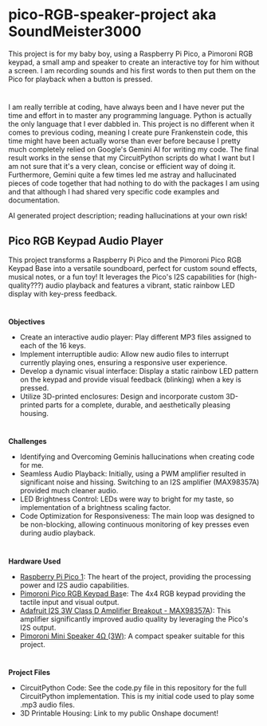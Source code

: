 # pico-RGB-speaker-project aka SoundMeister3000
This project is for my baby boy, using a Raspberry Pi Pico, a Pimoroni RGB keypad, a small amp and speaker to create an interactive toy for him without a screen.
I am recording sounds and his first words to then put them on the Pico for playback when a button is pressed.
#
I am really terrible at coding, have always been and I have never put the time and effort in to master any programming language. Python is actually the only language that I ever dabbled in. This project is no different when it comes to previous coding, meaning I create pure Frankenstein code, this time might have been actually worse than ever before because I pretty much completely relied on Google's Gemini AI for writing my code. The final result works in the sense that my CircuitPython scripts do what I want but I am not sure that it's a very clean, concise or efficient way of doing it. Furthermore, Gemini quite a few times led me astray and hallucinated pieces of code together that had nothing to do with the packages I am using and that although I had shared very specific code examples and documentation.

AI generated project description; reading hallucinations at your own risk!

## Pico RGB Keypad Audio Player

This project transforms a Raspberry Pi Pico and the Pimoroni Pico RGB Keypad Base into a versatile soundboard, perfect for custom sound effects, musical notes, or a fun toy! It leverages the Pico's I2S capabilities for (high-quality???) audio playback and features a vibrant, static rainbow LED display with key-press feedback.
#

**Objectives**


- Create an interactive audio player: Play different MP3 files assigned to each of the 16 keys.
- Implement interruptible audio: Allow new audio files to interrupt currently playing ones, ensuring a responsive user experience.
- Develop a dynamic visual interface: Display a static rainbow LED pattern on the keypad and provide visual feedback (blinking) when a key is pressed.
- Utilize 3D-printed enclosures: Design and incorporate custom 3D-printed parts for a complete, durable, and aesthetically pleasing housing.
#

**Challenges**

- Identifying and Overcoming Geminis hallucinations when creating code for me.
- Seamless Audio Playback: Initially, using a PWM amplifier resulted in significant noise and hissing. Switching to an I2S amplifier (MAX98357A) provided much cleaner audio.
- LED Brightness Control: LEDs were way to bright for my taste, so implementation of a brightness scaling factor.
- Code Optimization for Responsiveness: The main loop was designed to be non-blocking, allowing continuous monitoring of key presses even during audio playback.
#

**Hardware Used**
- [Raspberry Pi Pico 1](https://www.raspberrypi.com/products/raspberry-pi-pico/): The heart of the project, providing the processing power and I2S audio capabilities.
- [Pimoroni Pico RGB Keypad Bas](https://shop.pimoroni.com/products/pico-rgb-keypad-base)e: The 4x4 RGB keypad providing the tactile input and visual output.
- [Adafruit I2S 3W Class D Amplifier Breakout - MAX98357A](https://www.adafruit.com/product/3006)): This amplifier significantly improved audio quality by leveraging the Pico's I2S output.
- [Pimoroni Mini Speaker 4Ω (3W)](https://shop.pimoroni.com/products/mini-speaker-4-3w?variant=2976551927818): A compact speaker suitable for this project.
#

**Project Files**
- CircuitPython Code: See the code.py file in this repository for the full CircuitPython implementation. This is my initial code used to play some .mp3 audio files.
- 3D Printable Housing: Link to my public Onshape document!
